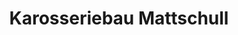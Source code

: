---
title: "Karosseriebau Mattschull"
url: /moessingen/karosseriebau-mattschull/
shop: Autowerkstatt
---